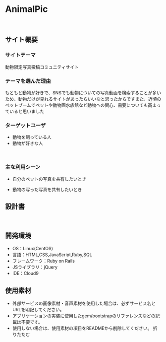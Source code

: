 # AnimalPic
​
## サイト概要
### サイトテーマ

動物限定写真投稿コミュニティサイト
​
### テーマを選んだ理由

 もともと動物が好きで、SNSでも動物についての写真動画を検索することが多いため、動物だけが見れるサイトがあったらいいなと思ったからです
​また、近頃のペットブームでペットや動物園水族館など動物への関心、需要についても高まっていると思いました
### ターゲットユーザ

- 動物を飼っている人
- 動物が好きな人

​
### 主な利用シーン
- 自分のペットの写真を共有したいとき

- 動物の写った写真を共有したいとき
​
## 設計書
<!--テーマを設定・提出する時点では不要です-->
​
## 開発環境
- OS：Linux(CentOS)
- 言語：HTML,CSS,JavaScript,Ruby,SQL
- フレームワーク：Ruby on Rails
- JSライブラリ：jQuery
- IDE：Cloud9
​
## 使用素材
- 外部サービスの画像素材・音声素材を使用した場合は、必ずサービス名とURLを明記してください。
- アプリケーションの実装に使用したgem/bootstrapのリファレンスなどの記載は不要です。
- 使用しない場合は、使用素材の項目をREADMEから削除してください。
折りたたむ